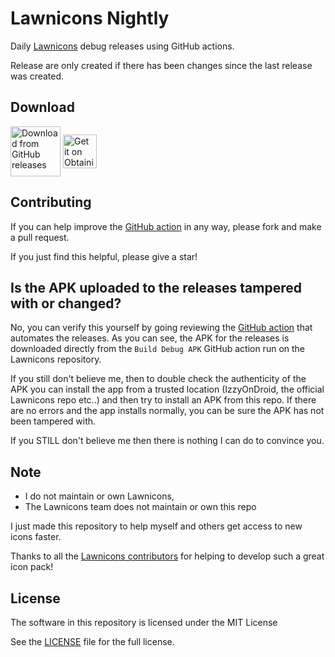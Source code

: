 # Lawnicons Nightly

Daily [Lawnicons](https://github.com/LawnchairLauncher/lawnicons/) debug releases using GitHub actions.

Release are only created if there has been changes since the last release was created.

## Download

<a href="https://github.com/Hamster45105/lawnicons-nightly/releases">
<img src="https://user-images.githubusercontent.com/69304392/148696068-0cfea65d-b18f-4685-82b5-329a330b1c0d.png"
alt="Download from GitHub releases" align="center" height="80" /></a>

<a href="https://apps.obtainium.imranr.dev/redirect?r=obtainium://add/https://github.com/Hamster45105/lawnicons-nightly/">
<img src="https://github.com/ImranR98/Obtainium/blob/main/assets/graphics/badge_obtainium.png"
alt="Get it on Obtainium" align="center" height="54" /></a>


## Contributing
If you can help improve the [GitHub action](https://github.com/Hamster45105/lawnicons-nightly/blob/main/.github/workflows/daily_release.yml) in any way, please fork and make a pull request.

If you just find this helpful, please give a star!

## Is the APK uploaded to the releases tampered with or changed?
No, you can verify this yourself by going reviewing the [GitHub action](/.github/workflows/daily_release.yml) that automates the releases. As you can see, the APK for the releases is downloaded directly from the `Build Debug APK` GitHub action run on the Lawnicons repository.

If you still don't believe me, then to double check the authenticity of the APK you can install the app from a trusted location (IzzyOnDroid, the official Lawnicons repo etc..) and then try to install an APK from this repo. If there are no errors and the app installs normally, you can be sure the APK has not been tampered with.

If you STILL don't believe me then there is nothing I can do to convince you.

## Note
- I do not maintain or own Lawnicons,
- The Lawnicons team does not maintain or own this repo

I just made this repository to help myself and others get access to new icons faster.

Thanks to all the [Lawnicons contributors](https://github.com/LawnchairLauncher/lawnicons/graphs/contributors) for helping to develop such a great icon pack!

## License
The software in this repository is licensed under the MIT License

See the [LICENSE](LICENSE) file for the full license.